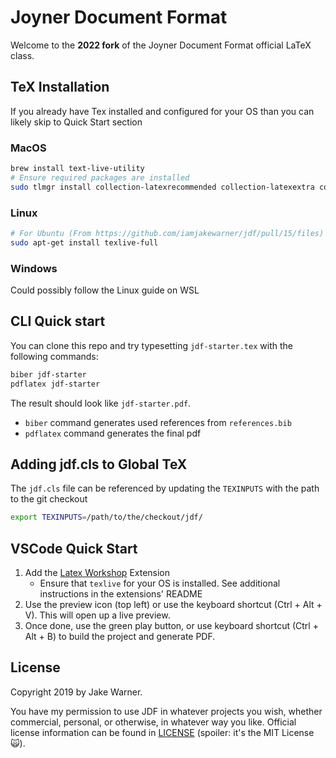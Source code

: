 # Joyner Document Format

Welcome to the **2022 fork** of the Joyner Document Format official LaTeX class.

## TeX Installation

If you already have Tex installed and configured for your OS than you can likely skip to Quick Start section

### MacOS

```sh
brew install text-live-utility
# Ensure required packages are installed
sudo tlmgr install collection-latexrecommended collection-latexextra collection-fontsrecommended collection-fontsextra collection-mathscience
```

### Linux

```sh
# For Ubuntu (From https://github.com/iamjakewarner/jdf/pull/15/files)
sudo apt-get install texlive-full
```

### Windows

Could possibly follow the Linux guide on WSL

## CLI Quick start

You can clone this repo and try typesetting `jdf-starter.tex`
with the following commands:

```sh
biber jdf-starter
pdflatex jdf-starter
```

The result should look like `jdf-starter.pdf`.
* `biber` command generates used references from `references.bib` 
* `pdflatex` command generates the final pdf 

## Adding jdf.cls to Global TeX

The `jdf.cls` file can be referenced by updating the `TEXINPUTS` with the path to the git checkout

```sh
export TEXINPUTS=/path/to/the/checkout/jdf/
```

## VSCode Quick Start

1. Add the [Latex Workshop](https://github.com/James-Yu/LaTeX-Workshop) Extension
    - Ensure that `texlive` for your OS is installed. See additional instructions in the extensions' README
1. Use the preview icon (top left) or use the keyboard shortcut (Ctrl + Alt + V). This will open up a live preview.
1. Once done, use the green play button, or use keyboard shortcut (Ctrl + Alt + B) to build the project and generate PDF.

## License

Copyright 2019 by Jake Warner.

You have my permission to use JDF in whatever projects you wish,
whether commercial, personal, or otherwise, in whatever way you like.
Official license information can be found in [LICENSE](LICENSE)
(spoiler: it's the MIT License 🙀).
